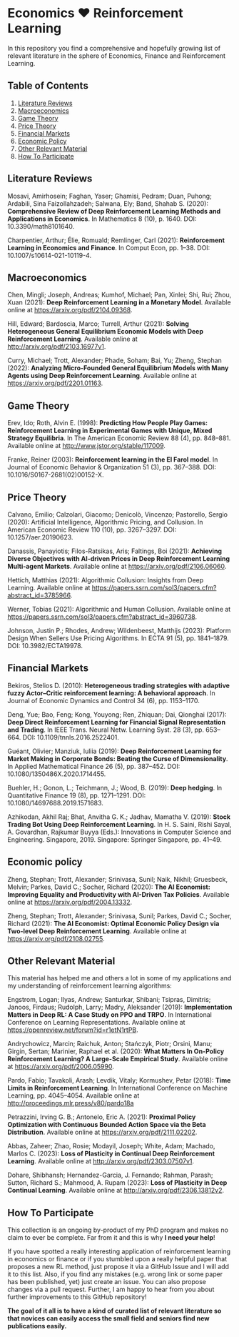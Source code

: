 # Economics ❤️ Reinforcement Learning
In this repository you find a comprehensive and hopefully growing list of relevant literature in the sphere of Economics, Finance and Reinforcement Learning.

## Table of Contents
1. [Literature Reviews](literature-reviews)
2. [Macroeconomics](macroeconomics)
3. [Game Theory](game-theory)
4. [Price Theory](algorithmic-pricing)
5. [Financial Markets](financial-markets)
6. [Economic Policy](economic-policy)
7. [Other Relevant Material](other-relevant-material)
8. [How To Participate](how-to-participate)

## Literature Reviews
Mosavi, Amirhosein; Faghan, Yaser; Ghamisi, Pedram; Duan, Puhong; Ardabili, Sina Faizollahzadeh; Salwana, Ely; Band, Shahab S. (2020): **Comprehensive Review of Deep Reinforcement Learning Methods and Applications in Economics**. In Mathematics 8 (10), p. 1640. DOI: 10.3390/math8101640.

Charpentier, Arthur; Élie, Romuald; Remlinger, Carl (2021): **Reinforcement Learning in Economics and Finance**. In Comput Econ, pp. 1–38. DOI: 10.1007/s10614-021-10119-4.

## Macroeconomics
Chen, Mingli; Joseph, Andreas; Kumhof, Michael; Pan, Xinlei; Shi, Rui; Zhou, Xuan (2021): **Deep Reinforcement Learning in a Monetary Model**. Available online at https://arxiv.org/pdf/2104.09368.

Hill, Edward; Bardoscia, Marco; Turrell, Arthur (2021): **Solving Heterogeneous General Equilibrium Economic Models with Deep Reinforcement Learning**. Available online at http://arxiv.org/pdf/2103.16977v1.

Curry, Michael; Trott, Alexander; Phade, Soham; Bai, Yu; Zheng, Stephan (2022): **Analyzing Micro-Founded General Equilibrium Models with Many Agents using Deep Reinforcement Learning**. Available online at https://arxiv.org/pdf/2201.01163.

## Game Theory
Erev, Ido; Roth, Alvin E. (1998): **Predicting How People Play Games: Reinforcement Learning in Experimental Games with Unique, Mixed Strategy Equilibria**. In The American Economic Review 88 (4), pp. 848–881. Available online at http://www.jstor.org/stable/117009.

Franke, Reiner (2003): **Reinforcement learning in the El Farol model**. In Journal of Economic Behavior & Organization 51 (3), pp. 367–388. DOI: 10.1016/S0167-2681(02)00152-X.

## Price Theory
Calvano, Emilio; Calzolari, Giacomo; Denicolò, Vincenzo; Pastorello, Sergio (2020): Artificial Intelligence, Algorithmic Pricing, and Collusion. In American Economic Review 110 (10), pp. 3267–3297. DOI: 10.1257/aer.20190623.

Danassis, Panayiotis; Filos-Ratsikas, Aris; Faltings, Boi (2021): **Achieving Diverse Objectives with AI-driven Prices in Deep Reinforcement Learning Multi-agent Markets**. Available online at https://arxiv.org/pdf/2106.06060.

Hettich, Matthias (2021): Algorithmic Collusion: Insights from Deep Learning. Available online at https://papers.ssrn.com/sol3/papers.cfm?abstract_id=3785966.

Werner, Tobias (2021): Algorithmic and Human Collusion. Available online at https://papers.ssrn.com/sol3/papers.cfm?abstract_id=3960738.

Johnson, Justin P.; Rhodes, Andrew; Wildenbeest, Matthijs (2023): Platform Design When Sellers Use Pricing Algorithms. In ECTA 91 (5), pp. 1841–1879. DOI: 10.3982/ECTA19978.

## Financial Markets
Bekiros, Stelios D. (2010): **Heterogeneous trading strategies with adaptive fuzzy Actor–Critic reinforcement learning: A behavioral approach**. In Journal of Economic Dynamics and Control 34 (6), pp. 1153–1170.

Deng, Yue; Bao, Feng; Kong, Youyong; Ren, Zhiquan; Dai, Qionghai (2017): **Deep Direct Reinforcement Learning for Financial Signal Representation and Trading**. In IEEE Trans. Neural Netw. Learning Syst. 28 (3), pp. 653–664. DOI: 10.1109/tnnls.2016.2522401.

Guéant, Olivier; Manziuk, Iuliia (2019): **Deep Reinforcement Learning for Market Making in Corporate Bonds: Beating the Curse of Dimensionality**. In Applied Mathematical Finance 26 (5), pp. 387–452. DOI: 10.1080/1350486X.2020.1714455.

Buehler, H.; Gonon, L.; Teichmann, J.; Wood, B. (2019): **Deep hedging**. In Quantitative Finance 19 (8), pp. 1271–1291. DOI: 10.1080/14697688.2019.1571683.

Azhikodan, Akhil Raj; Bhat, Anvitha G. K.; Jadhav, Mamatha V. (2019): **Stock Trading Bot Using Deep Reinforcement Learning**. In H. S. Saini, Rishi Sayal, A. Govardhan, Rajkumar Buyya (Eds.): Innovations in Computer Science and Engineering. Singapore, 2019. Singapore: Springer Singapore, pp. 41–49.

## Economic policy
Zheng, Stephan; Trott, Alexander; Srinivasa, Sunil; Naik, Nikhil; Gruesbeck, Melvin; Parkes, David C.; Socher, Richard (2020): **The AI Economist: Improving Equality and Productivity with AI-Driven Tax Policies**. Available online at https://arxiv.org/pdf/2004.13332.

Zheng, Stephan; Trott, Alexander; Srinivasa, Sunil; Parkes, David C.; Socher, Richard (2021): **The AI Economist: Optimal Economic Policy Design via Two-level Deep Reinforcement Learning**. Available online at https://arxiv.org/pdf/2108.02755.

## Other Relevant Material
This material has helped me and others a lot in some of my applications and my understanding of reinforcement learning algorithms:

Engstrom, Logan; Ilyas, Andrew; Santurkar, Shibani; Tsipras, Dimitris; Janoos, Firdaus; Rudolph, Larry; Madry, Aleksander (2019): **Implementation Matters in Deep RL: A Case Study on PPO and TRPO**. In International Conference on Learning Representations. Available online at https://openreview.net/forum?id=r1etN1rtPB.

Andrychowicz, Marcin; Raichuk, Anton; Stańczyk, Piotr; Orsini, Manu; Girgin, Sertan; Marinier, Raphael et al. (2020): **What Matters In On-Policy Reinforcement Learning? A Large-Scale Empirical Study**. Available online at https://arxiv.org/pdf/2006.05990.

Pardo, Fabio; Tavakoli, Arash; Levdik, Vitaly; Kormushev, Petar (2018): **Time Limits in Reinforcement Learning**. In International Conference on Machine Learning, pp. 4045–4054. Available online at http://proceedings.mlr.press/v80/pardo18a

Petrazzini, Irving G. B.; Antonelo, Eric A. (2021): **Proximal Policy Optimization with Continuous Bounded Action Space via the Beta Distribution**. Available online at https://arxiv.org/pdf/2111.02202.

Abbas, Zaheer; Zhao, Rosie; Modayil, Joseph; White, Adam; Machado, Marlos C. (2023): **Loss of Plasticity in Continual Deep Reinforcement Learning**. Available online at http://arxiv.org/pdf/2303.07507v1.

Dohare, Shibhansh; Hernandez-Garcia, J. Fernando; Rahman, Parash; Sutton, Richard S.; Mahmood, A. Rupam (2023): **Loss of Plasticity in Deep Continual Learning**. Available online at http://arxiv.org/pdf/2306.13812v2.

## How To Participate
This collection is an ongoing by-product of my PhD program and makes no claim to ever be complete. Far from it and this is why **I need your help**! 

If you have spotted a really interesting application of reinforcement learning in economics or finance or if you stumbled upon a really helpful paper that proposes a new RL method, just propose it via a GitHub Issue and I will add it to this list. Also, if you find any mistakes (e.g. wrong link or some paper has been published, yet) just create an issue. You can also propose changes via a pull request. Further, I am happy to hear from you about further improvements to this GitHub repository!

**The goal of it all is to have a kind of curated list of relevant literature so that novices can easily access the small field and seniors find new publications easily.**
